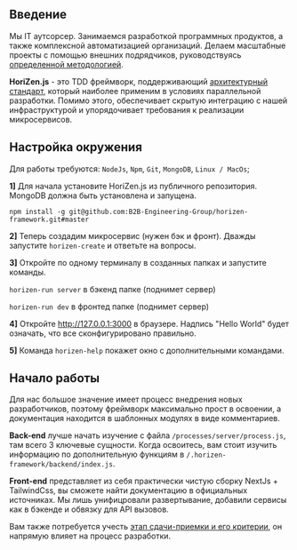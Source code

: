 ## Введение

Мы IT аутсорсер. Занимаемся  разработкой программных продуктов, а также комплексной автоматизацией организаций.  Делаем масштабные проекты с помощью внешних подрядчиков, руководствуясь [определенной методологией](https://github.com/B2B-Engineering-Group/horizen-framework/blob/master/articles/methodology.md).

**HoriZen.js** - это TDD фреймворк, поддерживающий [архитектурный стандарт](https://github.com/B2B-Engineering-Group/horizen-framework/blob/master/articles/architecture.md), который наиболее применим в условиях параллельной разработки. Помимо этого, обеспечивает скрытую интеграцию с нашей инфраструктурой и упорядочивает требования к реализации микросервисов.


## Настройка окружения

Для работы требуются: `NodeJs`, `Npm`, `Git`, `MongoDB`, `Linux / MacOs`;

**1]**  Для начала установите HoriZen.js из публичного репозитория. MongoDB должна быть установлена и запущена.

```npm install -g git@github.com:B2B-Engineering-Group/horizen-framework.git#master```

**2]** Теперь создадим микросервис (нужен бэк и фронт). Дважды запустите `horizen-create` и ответьте на вопросы. 

**3]** Откройте по одному терминалу в созданных папках и запустите команды.

```horizen-run server``` в бэкенд папке (поднимет сервер)

```horizen-run dev``` в фронтед папке (поднимет сервер)

**4]** Откройте http://127.0.0.1:3000 в браузере. Надпись "Hello World" будет означать, что все сконфигурировано правильно.

**5]** Команда ```horizen-help``` покажет окно с дополнительными командами. 


## Начало работы

Для нас большое значение имеет процесс внедрения новых разработчиков, поэтому фреймворк максимально прост в освоении, а документация находится в шаблонных модулях в виде комментариев. 

**Back-end** лучше начать изучение с файла `/processes/server/process.js`, там всего 3 ключевые сущности. Когда освоитесь, вам стоит изучить информацию по дополнительную функциям в ```/.horizen-framework/backend/index.js```.

**Front-end** представляет из себя практически чистую сборку NextJs + TailwindCss, вы сможете найти документацию в официальных источниках. Мы лишь унифицровали развертывание, добавили сервисы как в бэкенде и обвязку для API вызовов. 

Вам также потребуется учесть [этап сдачи-приемки и его критерии](https://github.com/B2B-Engineering-Group/horizen-framework/blob/master/articles/review.md), он напрямую влияет на процесс разработки.










